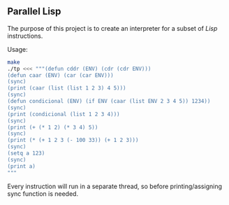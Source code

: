 
## Parallel Lisp

The purpose of this project is to create an interpreter for a subset of *Lisp*
instructions.

Usage:

```bash
make
./tp <<< """(defun cddr (ENV) (cdr (cdr ENV)))
(defun caar (ENV) (car (car ENV)))
(sync)
(print (caar (list (list 1 2 3) 4 5)))
(sync)
(defun condicional (ENV) (if ENV (caar (list ENV 2 3 4 5)) 1234))
(sync)
(print (condicional (list 1 2 3 4)))
(sync)
(print (+ (* 1 2) (* 3 4) 5))
(sync)
(print (* (+ 1 2 3 (- 100 33)) (+ 1 2 3)))
(sync)
(setq a 123)
(sync)
(print a)
"""
```

Every instruction will run in a separate thread, so before printing/assigning
sync function is needed.
